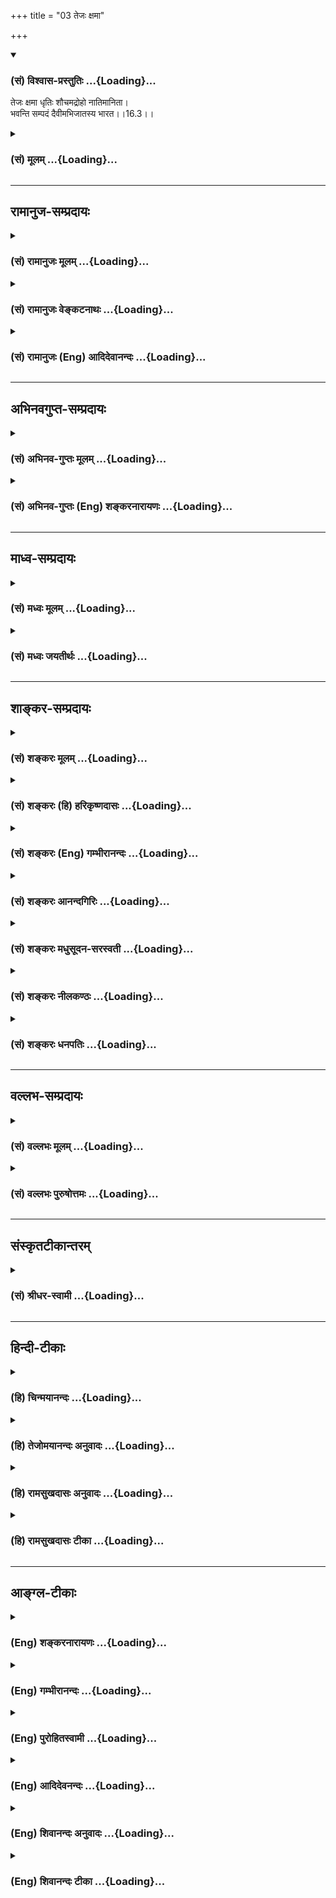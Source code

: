 +++
title = "03 तेजः क्षमा"

+++
<div class="js_include" newlevelforh1="3" title="(सं) विश्वास-प्रस्तुतिः" unfilled url="/purANam_vaiShNavam/mahAbhAratam/06-bhIShma-parva/03-bhagavad-gItA-parva/saMskRtam/vishvAsa-prastutiH/16_daivAsura-sampad-vib/03_tejaH_xamA.md">
<details open><summary><h3>(सं) विश्वास-प्रस्तुतिः ...{Loading}...</h3></summary>

तेजः क्षमा धृतिः शौचमद्रोहो नातिमानिता।  
भवन्ति सम्पदं दैवीमभिजातस्य भारत।।16.3।।
</details>
</div>
<div class="js_include collapsed" newlevelforh1="3" title="(सं) मूलम्" unfilled url="/purANam_vaiShNavam/mahAbhAratam/06-bhIShma-parva/03-bhagavad-gItA-parva/saMskRtam/mUlam/16_daivAsura-sampad-vib/03_tejaH_xamA.md">
<details><summary><h3>(सं) मूलम् ...{Loading}...</h3></summary>

तेजः क्षमा धृतिः शौचमद्रोहो नातिमानिता।  
भवन्ति सम्पदं दैवीमभिजातस्य भारत।।16.3।।
</details>
</div>


_________________
## रामानुज-सम्प्रदायः
<div class="js_include collapsed" newlevelforh1="3" title="(सं) रामानुजः मूलम्" unfilled url="/purANam_vaiShNavam/mahAbhAratam/06-bhIShma-parva/03-bhagavad-gItA-parva/saMskRtam/rAmAnujaH/mUlam/16_daivAsura-sampad-vib/03_tejaH_xamA.md">
<details><summary><h3>(सं) रामानुजः मूलम् ...{Loading}...</h3></summary>

।।16.3।।**तेजः** दुर्जनैः अनभिभवनीयत्वम्।  
  
**क्षमा** परनिमित्तपीडानुभवे अपि परेषुं तं प्रति चित्तविकाररहितता।  
  
**धृतिः** महत्याम् अपि आपदि कृत्यकर्तव्यतावधारणम्।  
  
**शौचं** बाह्यान्तःकरणानां कृत्ययोग्यता शास्त्रीया।  
  
**अद्रोहः** परेषु अनुपरोधः परेषु स्वच्छन्दवृत्तिनिरोधरहितत्वम्
इत्यर्थः।  
  
**नातिमानिता** अस्थाने गर्वः अतिमानित्वम्; तद्रहितता।  
  
एते गुणा **दैवीं संपदम् अभिजातस्य भवन्ति।** देवसम्बन्धिनी संपत् दैवी
देवा भगवदाज्ञानुवृत्तिशीलाः; तेषां संपत्। सा च भगवदाज्ञानुवृत्तिः एव;
ताम अभिजातस्य ताम् अभिमुखीकृतस्य जातस्य तां निर्वर्तयितुं जातस्य भवन्ति
इत्यर्थः।

</details>
</div>
<div class="js_include collapsed" newlevelforh1="3" title="(सं) रामानुजः वेङ्कटनाथः" unfilled url="/purANam_vaiShNavam/mahAbhAratam/06-bhIShma-parva/03-bhagavad-gItA-parva/saMskRtam/rAmAnujaH/venkaTanAthaH/16_daivAsura-sampad-vib/03_tejaH_xamA.md">
<details><summary><h3>(सं) रामानुजः वेङ्कटनाथः ...{Loading}...</h3></summary>

  
  
।।16.3।। भूतेतरविषयस्तेजश्शब्दः पराभिभवनसामर्थ्ये अन्यानपेक्षतायां वा
प्रयुज्यते अतोऽत्राभिभावकत्वाविनाभूतमनभिभवनीयत्वं विवक्षितम् तच्च
दुर्जनावकाशप्रदायिकार्पण्याभावद्वारेत्यभिप्रायेणाह -- दुर्जनैरिति।
अक्रोधात् क्षमाया विशेषं दर्शयति -- परनिमित्तपीडानुभवेऽपीति। निरपराधेषु
निर्विकारता ह्यौदासीन्यमात्रम्। न तु क्षमा पठ्यते च निरपराधेष्वपि क्रोधः
-- ब्राह्मणा गणिका वैद्याः सारमेयाश्च कुक्कुटाः। दृष्टमात्रेण कुप्यन्ति
न जाने तत्र कारणम् इतीत्यभिप्रायः। परेषु तं प्रतीति -- परेषां पीडानुभवं
प्रतीत्यर्थः। भयचापलनिवृत्तेः पृथगुक्तत्वादुपस्थितायामपि महत्यामापदि
शास्त्रीयानुष्ठानसङ्कल्पस्य अप्रच्युतावलम्बनमिह सात्त्विकी
धृतिरित्यभिप्रायेणाह -- महत्यामिति। महत्यापदि सम्प्राप्ते() स्मर्तव्यो
भगवान् हरिः \[म.भा.2।68।42\] इति सुकरमुख्यकर्तव्यापरित्यागादितरदपि
कर्तव्यं कृतमेव हि स्यादिति भावः। वक्ष्यति च सात्त्विकीं धृतिंधृत्या यया
धारयते मनःप्राणेन्द्रियक्रियाः। योगेनाव्यभिचारिण्या धृतिः सा पार्थ
सात्त्विकी \[18।33\] इति। योगेनाव्यभिचारिण्या
मोक्षसाधनभूतभगवदुपासनाख्यप्रयोजनेन प्रयोजनान्तरनिरपेक्षयेत्यर्थः।
शरीरवाङ्मनांसि ह्यशुचिपुरुषस्पर्शाशुचिद्रव्योपयोगादिभिरुपहतसत्त्वानि
तेषुतेषु कर्मस्वयोग्यानि शास्त्रैः शिष्यन्ते। तदभावोऽत्र
शौचमित्याहबाह्येति। प्रत्यक्षसिद्धकरणपाटवादिरूपकृत्ययोग्यताव्यवच्छेदायाह
-- शास्त्रीयेति। अहिंसाया उक्तत्वादद्रोहस्य ततो विशेषप्रदर्शनायाह --
परेष्वनुपरोध इति। प्रबलेन हि दुर्बलाः स्ववशे
स्थापिताः,स्वाच्छन्द्यान्निवार्यन्ते; सोऽयमुपरोधः तदकरणमत्रानुपरोध
इत्याह -- स्वच्छन्देति। स्वस्य तु योगोपकारी स्वच्छन्दवृत्तिनिरोधस्तप एव।
अतःपरेष्विति विशेषितम्। मानो गर्व इति पर्यायस्तु सामान्यत इह
निषेद्धुमिष्टः तथापि वंशवीर्यश्रुताद्यनुगुणं मात्रया भवन्नसौ सह्येतापि
अन्यथा भवन्नसुराणां धर्मतया वक्ष्यमाणोऽत्र न प्रसङ्गमर्हतीत्यभिप्रायेण
सोपसर्गमाननिषेध इत्याह -- अस्थाने गर्व इति।  
  
दैवीं सम्पदम् इत्युक्ते देवानां विभूतिः प्रतीयेत सा चात्र नान्वेति
अतोऽभिप्रेतमवतारयितुं व्युत्पत्तिं तावदाह -- देवसम्बन्धिनीति। सत्त्वं
देवगुणं विद्यादितरावासुरौ गुणौ इति विभागात्;सत्त्वात्सञ्जायते ज्ञानम्
\[14।17\] इति सत्त्वस्यानुष्ठानपर्यन्तज्ञानहेतुत्वाच्च
सत्त्वोत्तरत्वादेव भगवदाज्ञां नातिवर्तन्ते तदादावेवाह --
भगवदाज्ञानुवृत्तिशीला इति। सैव च तेषां सम्पदभिमता। अविवेकिनां
भोग्यतत्साधनसमृद्धिवत्तेषां भगवदाज्ञानुवृत्तेः
प्रीतिविषयत्वात्परमपुरुषार्थहेतुत्वाच्चेत्याह -- सा चेति। उक्तं
चमहात्मानस्तु मां पार्थ दैवीं प्रकृतिमाश्रिताः। भजन्त्यनन्यमनसो ज्ञात्वा
भूतादिमव्ययम् \[9।13\] इति। अन्यत्र चविष्णुभक्तिपरो देवः
\[वि.ध.109।74अ.पु.373।12\] इति। जातस्येत्यकर्मकस्य जायतेः
पतत्यादिष्विवोपसर्गवशाद्द्वितीयान्वयमाह -- तामभिमुखीकृत्येति। अभिरभागे
\[अष्टा.1।4।91\] इति कर्मप्रवचनीययोगाद्वा द्वितीया। अभिमुखीकृत्य
अभिलक्ष्य यथा दैवी सम्पद्भवति; तथा कृत्वा जातस्येति यावत्।
ईदृशगुणयुक्तानामेवंविधायाः सम्पदोऽवश्यम्भावित्वमत्र अभिमुखीकरणं
विवक्षितम्। तथा च स्मर्यते -- जायमानं हि पुरुषं यं पश्येन्मधुसूदनः।
सात्त्विकः स तु विज्ञेयः स वै मोक्षार्थचिन्तकः इति। तदिदमाह -- तां
निर्वर्तयितुं जातस्येति। ,

</details>
</div>
<div class="js_include collapsed" newlevelforh1="3" title="(सं) रामानुजः (Eng) आदिदेवानन्दः" unfilled url="/purANam_vaiShNavam/mahAbhAratam/06-bhIShma-parva/03-bhagavad-gItA-parva/saMskRtam/rAmAnujaH/english/AdidevAnandaH/16_daivAsura-sampad-vib/03_tejaH_xamA.md">
<details><summary><h3>(सं) रामानुजः (Eng) आदिदेवानन्दः ...{Loading}...</h3></summary>

16.3 'Grandeur' is the ality by virtue of which one cannot be
overpowered by the wicked. 'Forgiveness' is freedom from the feelings of
antagonism towards others even when they cause injury to oneself.
'Fortitude' is the sense of determination to do one's own duty even
under conditions of great danger. 'Purity' is fitness of the body and
the mind as prescribd in the scriptures for the performance of sacred
deeds. 'Freedom from hatred' is non-interference with others, viz.,
absence of interference in the actions of others according to their
wish. 'Over-pride' (Atimanita) is having unbridled self-esteem; freedom
from misplaced pride is meant here. These are the virtues that are found
in one who is born for the 'divine destiny.' The destiny associated with
the divinities is divine. The divinities are those who are devoted to
carry out the ;ndments of the Lord. It is their destiny. It is obedience
to the ;ndments of the Lord. The meaning is that these are endowments in
those who are born with a tendency or disposition towards them and seek
to attain their fulfilment.

</details>
</div>


_________________
## अभिनवगुप्त-सम्प्रदायः
<div class="js_include collapsed" newlevelforh1="3" title="(सं) अभिनव-गुप्तः मूलम्" unfilled url="/purANam_vaiShNavam/mahAbhAratam/06-bhIShma-parva/03-bhagavad-gItA-parva/saMskRtam/abhinava-guptaH/mUlam/16_daivAsura-sampad-vib/03_tejaH_xamA.md">
<details><summary><h3>(सं) अभिनव-गुप्तः मूलम् ...{Loading}...</h3></summary>

।।16.1 -- 16.5।। एतद्बुद्ध्वा इत्युक्तम्। बोधश्च नाम श्रुतिमयज्ञानान्तरम्
+++(S श्रुत -- )+++ इदमित्थम् इत्येवंभूतयुक्तिचिन्ताभावनामयज्ञानोदेयेन +++(S;;N
चिन्तामयज्ञानोदयेन)+++ विचारविमर्शपरमर्शादिरूपेण
विजातीयन्यक्कारविरहिततद्भावनामयस्वभ्यस्ताकारविज्ञानलाभे सति भवति।
यद्वक्ष्यते +++(S तद्वक्ष्यते N तद्वक्ष्यति)+++ -- विमृश्यैतदशेषेण यथेच्छसी
तथा कुरु +++(XVIII; 63)+++ इति। तत्र श्रुतिमये ज्ञाने गुरुशास्त्रे एव
प्राधान्येन प्रभवतः युक्तिचिन्ताभावनामये तु विमर्शक्षमता असाधारणा
शिष्यगुणसंपत् ( -- रणशिष्य -- ) प्रधानभूता। अतः अर्जुनस्यास्त्येवासौ
इत्यभिप्रायेण वक्ष्यमाणं विमृश्यैतत् इति वाक्यं सविषयं कर्तुं
परिकरबन्धयोजनाभिप्रायेण आह भगवान् गुरुः अभयम् इत्यादि। आसुरभागसन्नविष्टा
तामसी किल अविद्या। सा प्रवृद्धया दिव्यांशग्राहित्या विद्यया बाध्यते (
प्रवृद्धाया -- विद्याया बध्यते) इति वस्तुस्वभाव एषः। त्वं च विद्यात्मानं
दिव्यमंशं सात्त्विकमभिप्रपन्नः तस्मादान्तरीं मोहलक्षणामविद्यां विहाय
बाह्याविद्यात्मशत्रुहननलक्षणं +++(S बाह्यविद्या)+++ शास्त्रीयव्यापारम्
अनुतिष्ठ इत्यध्यायारम्भः। तथाहि -- अभयमित्यादि पाण्डवेत्यन्तम्।
दिव्यांशस्य इमानि चिह्नानि तानि स्फुटमेवाभिलक्ष्यन्ते +++(S;
स्फुटमेवोपलक्ष्यन्ते)+++। दमः +++(S omits दमः)+++ इन्द्रियजयः। चापलं
पूर्वापरमविमृश्य यत् करणम्; तदभावः अचापलम्। तेजः आत्मनि उत्साहग्रहणेन
मितत्वापाकरणम्। दैवी संपदेषा। सा च तव विमोक्षाय; कामनापरिहारात्।
अतस्त्वं शोकं मा प्रापः -- यथा भ्रात्रादीन् हत्वा सुखं कथमश्नुवीय इति।
शिष्टं स्पष्टम्।

</details>
</div>
<div class="js_include collapsed" newlevelforh1="3" title="(सं) अभिनव-गुप्तः (Eng) शङ्करनारायणः" unfilled url="/purANam_vaiShNavam/mahAbhAratam/06-bhIShma-parva/03-bhagavad-gItA-parva/saMskRtam/abhinava-guptaH/english/shankaranArAyaNaH/16_daivAsura-sampad-vib/03_tejaH_xamA.md">
<details><summary><h3>(सं) अभिनव-गुप्तः (Eng) शङ्करनारायणः ...{Loading}...</h3></summary>

6.3 See Coment under 16.5

</details>
</div>


_________________
## माध्व-सम्प्रदायः
<div class="js_include collapsed" newlevelforh1="3" title="(सं) मध्वः मूलम्" unfilled url="/purANam_vaiShNavam/mahAbhAratam/06-bhIShma-parva/03-bhagavad-gItA-parva/saMskRtam/madhvaH/mUlam/16_daivAsura-sampad-vib/03_tejaH_xamA.md">
<details><summary><h3>(सं) मध्वः मूलम् ...{Loading}...</h3></summary>

।।16.3।। क्षमा तु क्रोधाभावेन सहापकर्तुरनपकारः। अक्रोधदोषकृच्छत्रोः
क्षमावान्स निगद्यते इत्यभिधानात्।

</details>
</div>
<div class="js_include collapsed" newlevelforh1="3" title="(सं) मध्वः जयतीर्थः" unfilled url="/purANam_vaiShNavam/mahAbhAratam/06-bhIShma-parva/03-bhagavad-gItA-parva/saMskRtam/madhvaH/jayatIrthaH/16_daivAsura-sampad-vib/03_tejaH_xamA.md">
<details><summary><h3>(सं) मध्वः जयतीर्थः ...{Loading}...</h3></summary>

।।16.3।। अक्रोधः \[16।2\] इत्युक्तत्वात् क्षमेति पुनरुक्तिरित्यत आह --
**क्षमा त्वि**ति। क्रोधं दोषं अपकारं च न करोतीत्यक्रोधदोषकृत्।
शत्रोरपकर्तुः।

</details>
</div>


_________________
## शाङ्कर-सम्प्रदायः
<div class="js_include collapsed" newlevelforh1="3" title="(सं) शङ्करः मूलम्" unfilled url="/purANam_vaiShNavam/mahAbhAratam/06-bhIShma-parva/03-bhagavad-gItA-parva/saMskRtam/shankaraH/mUlam/16_daivAsura-sampad-vib/03_tejaH_xamA.md">
<details><summary><h3>(सं) शङ्करः मूलम् ...{Loading}...</h3></summary>

।।16.3।। --,**तेजः** प्रागल्भ्यं न त्वग्गता दीप्तिः। **क्षमा**
आक्रुष्टस्य ताडितस्य वा अन्तर्विक्रियानुत्पत्तिः; उत्पन्नायां
विक्रियायाम् उपशमन् अक्रोधः इति अवोचाम। इत्थं क्षमायाः अक्रोधस्य च
विशेषः। **धृतिः** देहेन्द्रियेषु अवसादं प्राप्तेषु तस्य प्रतिषेधकः
अन्तःकरणवृत्तिविशेषः; येन उत्तम्भितानि करणानि देहश्च न अवसीदन्ति।
**शौचं** द्विविधं मृज्जलकृतं बाह्यम् आभ्यन्तरं च मनोबुद्ध्योः नैर्मल्यं
मायारागादिकालुष्याभावः एवं द्विविधं शौचम्। **अद्रोहः** परजिघांसाभावः
अहिंसनम्। **नातिमानिता** अत्यर्थं मानः अतिमानः; सः यस्य विद्यते सः
अतिमानी; तद्भावः अतिमानिता; तदभावः नातिमानिता आत्मनः पूज्यतातिशयभावनाभाव
इत्यर्थः। **भवन्ति** अभयादीनि एतदन्तानि **संपदं अभिजातस्य।** किं
विशिष्टां संपदम् **दैवीं** देवानां या संपत् ताम् अभिलक्ष्य जातस्य
देवविभूत्यर्हस्य भाविकल्याणस्य इत्यर्थः; हे **भारत**।। अथ इदानीं आसुरी
संपत् उच्यते --,

</details>
</div>
<div class="js_include collapsed" newlevelforh1="3" title="(सं) शङ्करः (हि) हरिकृष्णदासः" unfilled url="/purANam_vaiShNavam/mahAbhAratam/06-bhIShma-parva/03-bhagavad-gItA-parva/saMskRtam/shankaraH/hindI/harikRShNadAsaH/16_daivAsura-sampad-vib/03_tejaH_xamA.md">
<details><summary><h3>(सं) शङ्करः (हि) हरिकृष्णदासः ...{Loading}...</h3></summary>

।।16.3।। तथा --, तेज प्रागल्भ्य ( तेजस्विता ); चमड़ीकी चमक नहीं। क्षमा --
गाली दी जाने या ताड़ना दी जानेपर भी अन्तःकरणमें विकार उत्पन्न न होना।
उत्पन्न हुए विकारको शान्ति कर देना तो पहले अक्रोधके नामसे कह चुके हैं।
क्षमा और अक्रोधका इतना ही भेद है। धृति शरीर और इन्द्रियादिमें थकावट
उत्पन्न होनेपर; उस थकावटको हटानेवाली जो अन्तःकरणकी वृत्ति है; उसका नाम
धृति है; जिसके द्वारा उत्साहित की हुई इन्द्रियाँ और शरीर कार्यमें नहीं
थकते। शौच दो प्रकारकी शुद्धि; अर्थात् मिट्टी और जल आदिसे बाहरकी शुद्धि;
एवं कपट और रागादिकी कालिमाका अभाव होकर मनबुद्धिकी निर्मलतारूप भीतरकी
शुद्धि; इस प्रकार दो तरह की शुद्धि। अद्रोह -- दूसरेका घात करनेकी इच्छाका
अभाव; यानी हिंसा न करना। अतिमानिताका अभाव अत्यन्त मानका नाम अतिमान है;
वह जिसमें हो वह अतिमानी है; उसका भाव अतिमानिता है; उसका जो अभाव है वह
नातिमानिता है; अर्थात् अपनेमें अतिशय पूज्य भावनाका न होना। हे भारत अभय
से लेकर यहाँतकके ये सब लक्षण; सम्पत्तियुक्त उत्पन्न हुए पुरुषमें होते
हैं। कैसी सम्पत्तिसे युक्त पुरुषमें होते हैं जो दैवी सम्पत्तिको साथ लेकर
उत्पन्न हुआ है; अर्थात् जो देवताओंकी विभूतिका योग्य पात्र है और
भविष्यमें जिसका कल्याण होना निश्चित है; उस पुरुषके ये लक्षण होते हैं।

</details>
</div>
<div class="js_include collapsed" newlevelforh1="3" title="(सं) शङ्करः (Eng) गम्भीरानन्दः" unfilled url="/purANam_vaiShNavam/mahAbhAratam/06-bhIShma-parva/03-bhagavad-gItA-parva/saMskRtam/shankaraH/english/gambhIrAnandaH/16_daivAsura-sampad-vib/03_tejaH_xamA.md">
<details><summary><h3>(सं) शङ्करः (Eng) गम्भीरानन्दः ...{Loading}...</h3></summary>

16.3 Tajah, vigour, not the brightness of the skin; ksama, forgiveness,
absence of internal perturbation when offened or assulated-absence of
anger has been explained by us as the calming down of a perturbed mind;
thus, forgiveness and absence of anger are distinguished; dhrtih,
fortitude, a particular function of the mind which removes the tedium of
the body and organs when they become exhausted, and being rejuvenated by
which the body and organs do not feel any fatigue; saucam, purity-is of
two kinds: external, with the help of earth and water; and internal, the
cleanliness of mind and intellect, the absence of such impurities as
trickery, attachment, etc.; purity of these two kinds; adrohah, freedom
from malice, absence of the desire to injure others, absence of hatred;
na-atimanita, absence of haughtiness-too much self-esteem (mana) is
atimanah; one having that is atimani; its abstract form is atimanita;
absence of that, na-atimanita, i.e., absence of the feeling of one's
being too honourable. These (alities) beginning with fearlessness and
ending with this, O scion of the Bharata dynasty, bhavanti, are; (the
alities) abhijatasya, of one destined to have;-what kind of nature;-the
daivim, divine; sampadam, nature-of one destined to have divine
attributes, of one who is worthy of the excellence of the gods, i.e., of
one who would be illustrations in future. Thereafter, the demoniacal
nature is now being stated:

</details>
</div>
<div class="js_include collapsed" newlevelforh1="3" title="(सं) शङ्करः आनन्दगिरिः" unfilled url="/purANam_vaiShNavam/mahAbhAratam/06-bhIShma-parva/03-bhagavad-gItA-parva/saMskRtam/shankaraH/AnandagiriH/16_daivAsura-sampad-vib/03_tejaH_xamA.md">
<details><summary><h3>(सं) शङ्करः आनन्दगिरिः ...{Loading}...</h3></summary>

।।16.3।। दैवीं संपदं प्राप्तस्य विशेषणान्तराण्यपि सन्तीत्याह --
**किञ्चेति।** व्यावर्त्यं कीर्तयति -- **नेति।** अध्यात्माधिकारादिति
शेषः। क्षमाक्रोधयोरेकार्थत्वेन पौनरुक्त्यमाशङ्क्य परिहरति --
**उत्पन्नायामिति।** तयोरेवं विशेषादपौनरुक्त्यं फलतीत्याह --
**इत्थमिति।** वृत्तिविशेषमेव विशदयति -- **येनेति।** शौचस्य द्वैविध्यमेव
प्रकटयति -- **मृज्जलेत्यादिना।** नैर्मल्यमेव स्फोरयति -- **मायेति।**
उक्तमुपसंहरति -- **एवमिति।** अतिमानित्वाभावमेव व्यनक्ति -- **आत्मन
इति।** कस्यैतानि विशेषणानीत्यपेक्षायामाह -- **भवन्तीति।** साधकस्य
मनुष्यदेहस्थस्यैव कथं दैवीं संपदमभिलक्ष्य जातत्वमित्याशङ्क्याह --
**दैवीति।**

</details>
</div>
<div class="js_include collapsed" newlevelforh1="3" title="(सं) शङ्करः मधुसूदन-सरस्वती" unfilled url="/purANam_vaiShNavam/mahAbhAratam/06-bhIShma-parva/03-bhagavad-gItA-parva/saMskRtam/shankaraH/madhusUdana-sarasvatI/16_daivAsura-sampad-vib/03_tejaH_xamA.md">
<details><summary><h3>(सं) शङ्करः मधुसूदन-सरस्वती ...{Loading}...</h3></summary>

।।16.3।। तेज इति। तेजः प्रागल्भ्यं स्त्रीबालकादिभिर्मूढैरनभिभाव्यत्वम्।
क्षमा सत्यपि सामर्थ्ये परिभवहेतुंप्रति क्रोधस्यानुत्पत्तिः।
धृतिर्देहेन्द्रियेष्ववसादं प्राप्तेष्वपि तदुत्तम्भकः प्रयत्नविशेषः।
येनोत्तम्भितानि करणानि शरीरं च नावसीदन्ति। एतत्त्रयं
क्षत्रियस्यासाधारणम्। शौचमाभ्यन्तरं अर्थप्रयोगादौ मायानृतादिराहित्यं नतु
मृज्जलादिजनितं बाह्यमत्र ग्राह्यम्। तस्य शरीरशुद्धिरूपतया
बाह्यत्वेनान्तःकरणवासनाशोधकत्वाभावात् तद्वासनानामेव
सात्त्विकादिभेदभिन्नानां दैव्यासुर्यादिसंपद्रूपत्वेनात्र
प्रतिपिपादयिषितत्वात्। स्वाध्यायादिवत्केनचिद्रूपेण वासनारूपत्वे
तदप्यादेयमेव। द्रोहः परजिघांसया शस्त्रग्रहणादि तदभावोऽद्रोहः। एतद्वयं
वैश्यस्यासाधारणम्। अत्यर्थं मानितात्मनि
पूज्यत्वातिशयभावनातिमानिता,तदभावो नातिमानिता पूज्येषु नम्रता। अयं
शूद्रस्यासाधारणो धर्मः। तमेतं वेदानुवचनेन ब्राह्मणा विविदिषन्ति यज्ञेन
दानेन तपसाऽनाशकेन इत्यादिश्रुत्या विविदिषौपयिकतया विनियुक्ता असाधारणाः
साधारणाश्च वर्णाश्रमधर्मा इहोपलक्ष्यन्ते। एते धर्मा भवन्ति निष्पद्यन्ते
दैवीं शुद्धसत्वमयीं संपदं वासनासन्ततिं शरीरारम्भकाले
पुण्यकर्मभिरभिव्यक्तामभिलक्ष्य जातस्य पुरुषस्यतं विद्याकर्मणी
समन्वारभेते पूर्वप्रज्ञा च पुण्यः पुण्येन कर्मणा भवति पापः पापेन
इत्यादिश्रुतिभ्यः। हे भारतेति संबोधयन् शुद्धवंशोद्भवत्वेन
पूतत्वात्त्वमेतादृशधर्मयोग्योऽसीति सूचयति।

</details>
</div>
<div class="js_include collapsed" newlevelforh1="3" title="(सं) शङ्करः नीलकण्ठः" unfilled url="/purANam_vaiShNavam/mahAbhAratam/06-bhIShma-parva/03-bhagavad-gItA-parva/saMskRtam/shankaraH/nIlakaNThaH/16_daivAsura-sampad-vib/03_tejaH_xamA.md">
<details><summary><h3>(सं) शङ्करः नीलकण्ठः ...{Loading}...</h3></summary>

।।16.3।। किञ्च तेजः प्रागल्भ्यं न तूग्रता। क्षमा आक्रुष्टस्य ताडितस्य
वान्तर्विक्रियानुत्पत्तिः। उत्पन्नाया विक्रियायाः प्रशमनमक्रोध
इत्युक्तम्। धृतिर्देहेन्द्रियेष्ववसादं प्राप्तेषु तस्य
प्रतिषेधकोऽन्तःकरणवृत्तिविशेषो येनोत्तम्भितानि देहादीनि नावसीदन्ति। शौचं
द्विविधं मृज्जलाभ्यां बाह्यम्; आन्तरं मनोबुद्ध्योर्नैर्मल्यं
मायारागादिकालुष्याभावः। अद्रोहः परजिघांसाया अभावः। नातिमानिता अत्यन्तं
मानराहित्यम्। एतानि अभयादीनि दैवीं सत्त्वप्रधानां संपदं अभिलक्ष्य जातस्य
स्वभावतो भवन्ति हे भारत।

</details>
</div>
<div class="js_include collapsed" newlevelforh1="3" title="(सं) शङ्करः धनपतिः" unfilled url="/purANam_vaiShNavam/mahAbhAratam/06-bhIShma-parva/03-bhagavad-gItA-parva/saMskRtam/shankaraH/dhanapatiH/16_daivAsura-sampad-vib/03_tejaH_xamA.md">
<details><summary><h3>(सं) शङ्करः धनपतिः ...{Loading}...</h3></summary>

।।16.3।। किंच तेजः प्रागल्भ्यं मूढैरभिभवितुमशक्यत्वम्। सत्यपि
विक्रियाकारणाक्रोशादौ विक्रियानुत्पत्तिः क्षमा। उत्पन्नाया विक्रियाया
उपशमनक्रोध मूढैरभिभवितुमशक्यत्वम्। सत्यपि विक्रियाकारणाक्रोशादौ
विक्रियानुत्पत्तिः क्षमा। उत्पन्नाया विक्रियाया उपशमनक्रोध
इत्यक्रोधेनापौनरुक्त्यम्। धृतिर्धैर्यमन्तःकरणस्य वृत्तिविशेषो
येनोत्तम्भितानि करणानि देहश्चावसादकारणे सत्यपि नावसीदति। शौचं द्विविधं
बाह्यमाभ्यन्तरं च मृज्जलाभ्यां कृतं बाह्यं मायारागादिकालुष्याभावेन
मनोबुद्य्धोर्नैर्मल्यमाभ्यन्तरम्। स्वाध्यायादिवद्वाह्यशोचस्यापि
सात्त्विकवासनाधीनत्वेन बाह्यं शौचमत्र न ग्राह्यं तस्य शरीरशुद्धिरुपतया
बाह्यत्वेनान्तःकरणवासनाशोधकत्वाभावादिति प्रत्युक्तम्।
परिजिघांसाभावोऽद्रोहः। आत्मनः पूज्यतातिशयभावनाऽतिमानिता तदभावो
नातिमानिता। एतान्यभयादीनि एतदन्तानि सात्त्विकीं सत्त्वप्रधानां दैवीं
देवानां संपदमभिलक्ष्य जातस्य दैवीविभूत्यर्हस्य भाविकल्याणस्य भवन्ति।
त्वमपि उत्तमवंशोद्भवत्वाद्दैवीं संपदमभिलक्ष्य जातोऽसीति सूचयन्नाह
भारतेति।

</details>
</div>


_________________
## वल्लभ-सम्प्रदायः
<div class="js_include collapsed" newlevelforh1="3" title="(सं) वल्लभः मूलम्" unfilled url="/purANam_vaiShNavam/mahAbhAratam/06-bhIShma-parva/03-bhagavad-gItA-parva/saMskRtam/vallabhaH/mUlam/16_daivAsura-sampad-vib/03_tejaH_xamA.md">
<details><summary><h3>(सं) वल्लभः मूलम् ...{Loading}...</h3></summary>

।।16.1 -- 16.3।। पूर्वाध्यायेयो मामेवमसम्मूढो जानाति पुरुषोत्तमम्
\[15।19\] इत्युक्तं; तत्रबुद्धिर्ज्ञानमसम्मोहः इत्युक्तत्वादसम्मूढस्य
दैवत्वं; तदितरस्य चासुरत्वमिति विभजन् पूर्वं दैवीं सम्पदमाह त्रिभिः
श्रीभगवान् -- अभयमिति। एते षड्विंशतिगुणाः दैवीं सम्पदमभिजातस्य भवन्ति;
देवसम्बन्धिनी दैवी। देवा भगवद्वचनानुवर्त्तिर्धमशीलास्तेषां
सम्पत्साधनरूपा सामग्री सृष्टिर्वा; सा च भगवन्निगमधर्मानुवर्त्तिकैव;
तामभिजातस्य दैवजीवस्य भवन्तीत्यर्थः।

</details>
</div>
<div class="js_include collapsed" newlevelforh1="3" title="(सं) वल्लभः पुरुषोत्तमः" unfilled url="/purANam_vaiShNavam/mahAbhAratam/06-bhIShma-parva/03-bhagavad-gItA-parva/saMskRtam/vallabhaH/puruShottamaH/16_daivAsura-sampad-vib/03_tejaH_xamA.md">
<details><summary><h3>(सं) वल्लभः पुरुषोत्तमः ...{Loading}...</h3></summary>

  
  
।।16.3।। तेजो भगवत्कृपाप्रागल्भ्येनाधृष्यत्वम्; क्षमा विद्यमाने सामर्थ्ये
परिभवादिषु क्रोधानुत्पत्तिः; धृतिः लौकिकालौकिकदुःखादिषु चित्तस्थैर्यम्;
शौचं स्नानादिभगवत्स्मरणादिना च बाह्याभ्यन्तरशुद्धिः; अद्रोहः
परानिष्टचिन्तनाभावः; अतिमानिता आत्मनि सर्वाधिक्यज्ञानं तदभावो
नातिमानिता। एतानि सर्वाणि दैवीं भगवत्क्रीडौपयिकीं सात्त्विकीं
सम्पदमभिजातस्य भगवदाभिमुख्येन भगवत्कृपया तस्य भवन्ति। एतद्धर्मवत्त्वे
भगवदाभिमुख्यं ज्ञेयमिति भावः। भारतेति विश्वासार्थं सम्बोधनम्।  
  

</details>
</div>


_________________
## संस्कृतटीकान्तरम्
<div class="js_include collapsed" newlevelforh1="3" title="(सं) श्रीधर-स्वामी" unfilled url="/purANam_vaiShNavam/mahAbhAratam/06-bhIShma-parva/03-bhagavad-gItA-parva/saMskRtam/shrIdhara-svAmI/16_daivAsura-sampad-vib/03_tejaH_xamA.md">
<details><summary><h3>(सं) श्रीधर-स्वामी ...{Loading}...</h3></summary>

।।16.3।। किंच **-- तेज इति।** तेजः प्रागल्भ्यं; क्षमा
परिभवादिषूत्पद्यमानेषु क्रोधप्रतिबन्धः; धृतिर्दुःखादिभिरवसीदतश्चित्तस्य
स्थिरीकरणम्; शौचं बाह्याभ्यन्तरशुद्धिः; अद्रोहो जिघांसाराहित्यं;
अतिमानिता आत्मन्यतिपूज्यत्वाभिमानस्तदभावो नातिमानिता; एतान्यभयादीनि
षड्विंशतिप्रकाराणि दैवीं संपदमभिजातस्य भवन्ति। देवयोग्यां सात्त्विकीं
संपदमभिलक्ष्य तदाभिमुख्येन जातस्य भाविकल्याणस्य पुंसो भवन्तीत्यर्थः।

</details>
</div>


_________________
## हिन्दी-टीकाः
<div class="js_include collapsed" newlevelforh1="3" title="(हि) चिन्मयानन्दः" unfilled url="/purANam_vaiShNavam/mahAbhAratam/06-bhIShma-parva/03-bhagavad-gItA-parva/hindI/chinmayAnandaH/16_daivAsura-sampad-vib/03_tejaH_xamA.md">
<details><summary><h3>(हि) चिन्मयानन्दः ...{Loading}...</h3></summary>

।।16.3।। तेज यह केवल मुखमण्डल की ही आभा नहीं है; जो पौष्टिक आहार और
पर्याप्त विश्राम से प्राप्त होती है। तेज शब्द से ज्ञानी पुरुष के मात्र
शारीरिक सौन्दर्य या तेज से ही अभिप्राय नहीं है। अध्यात्म की आभा कोई ऐसा
प्रभामण्डल नहीं है; जो ज्ञानी के मुख के चारों ओर अग्निवृत के समान
जगमगाता हो। तत्त्वदर्शी ऋषि का तेज है; उसकी बुद्धि की प्रतिभा; नेत्रों
में जगमगाता आनन्द; सन्तप्त हृदयों को शीतलता प्रदान करने वाली शान्ति की
सुरभि; कर्मों में उसका अविचलित सन्तुलन; प्राणिमात्र के प्रति उसके हृदय
में स्थित प्रेम का आनन्द और उसके अन्तरतम से प्रकाशित आनन्द का प्रकाश। यह
तेज ही उस ऋषि के व्यक्तित्व का प्रबल आकर्षण होता है; जो प्रचुर शक्ति और
उत्साह के साथ सब की सेवा करता है और उसी में स्वयं को धन्य समझता है। क्षमा
जिस सन्दर्भ में इस गुण का उल्लेख किया गया है; उससे इसका अर्थ गाम्भीर्य
बढ़ जाता है। सामान्य दुख और कष्ट; अपमान और पीड़ा को धैर्यपूर्वक सहन करनै
की क्षमता ही क्षमा का सम्पूर्ण अर्थ नहीं है। बाह्य जगत् के अत्यधिक
शक्तिशाली विरोध तथा उत्तेजित करने वाली परिस्थितयों के होने पर भी उनका
सामना करने का सूक्ष्म कोटि का साहस और अविचलित शान्ति का नाम क्षमा
है। धृति जब कोई व्यक्ति साहसपूर्वक जीना चाहता है; तब वह अपने जीवन में
सदैव सुखद वातावरण; अनुकूल परिस्थितयाँ और अपने कार्य में सफलता के सहायक
सुअवसरों को प्राप्त करने की अपेक्षा नहीं कर सकता है। सामान्यत; एक दुर्बल
व्यक्तित्व के पुरुष को अचानक निराशा आकर घेर लेती है और वह कार्य को
अपूर्ण ही छोड़कर अपने कार्य क्षेत्र से निवृत्त हो जाता है। अनेक लोग तो
ऐसे समय हतोत्साह होकर कार्य को त्याग देते हैं; जब विजयश्री उन्हें वरमाला
पहनाने को तत्पर हो रही होती है निश्चल भाव से कार्यरत रहने के लिए मनुष्य
को एक अतिरिक्त शक्ति की आवश्यकता होती है; जिसके द्वारा वह अपनी क्लान्त
और श्रान्त आस्था काे पोषित कर दृढ़ बना सकता है। पुन एक युक्त पुरुष में
निहित वह गुप्त शक्ति है धृति अर्थात् धैर्य। श्रद्धा की शक्ति; लक्ष्य में
आस्था; उद्देश्य की एकरूपता; आदर्श का स्पष्ट दर्शन और त्याग की साहसिक
भावना ये सब वे शक्ति श्रोत हैं; जहाँ से धृति की बूंदें रिसती हुई
प्रवाहित होकर श्रम; अवसाद एवं निराशा आदि का परिहार करती हैं। शौचम्
(शुद्धि) यह शब्द न केवल अन्तकरण के विचारों एवं उद्देश्यों की शुद्धि को
इंगित करता है; वरन् इसके द्वारा वातावरण की शुद्धि; अपने वस्त्रों की और
वस्तुओं की स्वच्छता भी सूचित की गयी है। आन्तरिक शुद्धि पर ही अत्यधिक बल
देने के फलस्वरूप हम अपने समाज में बाह्य शुद्धि की सर्वथा उपेक्षा की जाते
हुए देखते हैं। वस्त्रों की तथा नगर की स्वच्छता हमारे राष्ट्र में दुर्लभ
हो गयी है। यद्यपि हमारे धर्म में साधक के लिए शुद्धि और स्वच्छता इन दोनों
को ही अपरिहार्य बताया गया है; तथापि धर्णप्राण भक्तगण भी इनके प्रति
उदासीन ही दिखाई देते हैं। अद्रोह अहिंसा का अर्थ है; किसी को भी पीड़ा न
पहुँचाना और अद्रोह का अर्थ है मन में कभी हिंसा का भाव न उठना। जैसे; कोई
भी व्यक्ति कभी स्वप्न में भी स्वयं को पीड़ित करने का विचार नहीं करता;
वैसे ही आत्मैकत्व का बोध प्राप्त पुरुष के मन में किसी के प्रति भी द्रोह
की भावना नहीं आती; क्योंकि अन्य को कष्ट देने का अर्थ स्वयं को ही पीड़ित
करना है। न अतिमानिता इसका अर्थ है स्वयं की पूजनीयता के विषय में
अतिशयोक्ति पूर्ण विचार न रखना। अतिमान के नहीं होने पर मनुष्य स्वयं को
तत्काल ही सहस्रों अपरिहार्य उत्तेजनाओं से तथा अनावश्यक उत्तरदायित्वों से
मुक्त कर सकता है। गर्वमुक्त पुरुष के लिए जीवन पक्षी के पंख के समान
भारहीन होता है; जबकि एक अतिमानी पुरुष के लिए अपना जीवन प्राणदण्ड की शूली
के समान बन जाता है; जिसे अत्यन्त कष्टपूर्वक वहन करते हुए उसे चलना पड़ता
है; जब कि वह शूली उसके कंधों के मांस को निर्दयतापूर्वक छील रही होती
है। उपर्युक्त छब्बीस गुण दैवीसम्पदा से सम्पन्न व्यक्ति के स्वभाव का पूर्ण
चित्रण करते हैं। पूर्णत्व प्राप्ति के सभी इच्छुक साधकों के मार्गदर्शन के
रूप में इन गुणों का यहाँ उल्लेख किया गया है। जिस मात्रा में; उपर्युक्त
दैवीगुणों के अनुरूप हम अपने जीवन को पुर्नव्यवस्थित करने में सक्षम होते
हैं और जीवन की ओर देखने के अपने दृष्टिकोण में परिवर्तन ला सकते हैं; उसी
मात्रा में हम अपनी शक्तियों के निष्प्रयोजक व्यय को अवरुद्ध कर उन्हें
सुरक्षित रख सकते हैं। इन जीवन मूल्यों का सम्मान करते हुए उन्हें जीने का
अर्थ ही सम्यक् जीवन पद्धति को अपनाना है। अब; आसुरी सम्पदा का वर्णन करते
हैं

</details>
</div>
<div class="js_include collapsed" newlevelforh1="3" title="(हि) तेजोमयानन्दः अनुवादः" unfilled url="/purANam_vaiShNavam/mahAbhAratam/06-bhIShma-parva/03-bhagavad-gItA-parva/hindI/tejomayAnandaH/anuvAdaH/16_daivAsura-sampad-vib/03_tejaH_xamA.md">
<details><summary><h3>(हि) तेजोमयानन्दः अनुवादः ...{Loading}...</h3></summary>

।।16.3।। हे भारत ! तेज, क्षमा, धैर्य, शौच (शुद्धि), अद्रोह और अतिमान
(गर्व) का अभाव ये सब दैवी संपदा को प्राप्त पुरुष के लक्षण हैं।।

</details>
</div>
<div class="js_include collapsed" newlevelforh1="3" title="(हि) रामसुखदासः अनुवादः" unfilled url="/purANam_vaiShNavam/mahAbhAratam/06-bhIShma-parva/03-bhagavad-gItA-parva/hindI/rAmasukhadAsaH/anuvAdaH/16_daivAsura-sampad-vib/03_tejaH_xamA.md">
<details><summary><h3>(हि) रामसुखदासः अनुवादः ...{Loading}...</h3></summary>

।।16.3।। तेज (प्रभाव), क्षमा, धैर्य, शरीरकी शुद्धि, वैरभावका न रहना और
मानको न चाहना, हे भरतवंशी अर्जुन ! ये सभी दैवी सम्पदाको प्राप्त हुए
मनुष्यके लक्षण हैं।

</details>
</div>
<div class="js_include collapsed" newlevelforh1="3" title="(हि) रामसुखदासः टीका" unfilled url="/purANam_vaiShNavam/mahAbhAratam/06-bhIShma-parva/03-bhagavad-gItA-parva/hindI/rAmasukhadAsaH/TIkA/16_daivAsura-sampad-vib/03_tejaH_xamA.md">
<details><summary><h3>(हि) रामसुखदासः टीका ...{Loading}...</h3></summary>

।।16.3।।***व्याख्या--*'तेजः'--**महापुरुषोंका सङ्ग मिलनेपर उनके प्रभावसे
प्रभावित होकर साधारण पुरुष भी दुर्गुण-दुराचारोंका त्याग करके
सद्गुण-सदाचारोंमें लग जाते हैं। महापुरुषोंकी उस शक्तिको ही यहाँ 'तेज'
कहा है। ऐसे तो क्रोधी आदमीको देखकर भी लोगोंको उसके स्वभावके विरुद्ध काम
करनेमें भय लगता है; परन्तु यह क्रोधरूप दोषका तेज है।  
 साधकमें दैवी सम्पत्तिके गुण प्रकट होनेसे उसको देखकर दूसरे लोगोंके
भीतर स्वाभाविक ही सौम्यभाव आते हैं अर्थात् उस साधकके सामने दूसरे लोग
दुराचार करनेमें लज्जित होते हैं, हिचकते हैं और अनायास ही सद्भावपूर्वक
सदाचार करने लग जाते हैं। यही उन दैवी-सम्पत्तिवालोंका तेज (प्रभाव) है।  
**'क्षमा'--**बिना कारण अपराध करनेवालेको दण्ड देनेकी सामर्थ्य रहते
हुए भी उसके अपराधको सह लेना और उसको माफ कर देना 'क्षमा'**(टिप्पणी प₀
798)** है। यह क्षमा मोह-ममता, भय और स्वार्थको लेकर भी की जाती है;
जैसे--पुत्रके अपराध कर देनेपर पिता उसे 'क्षमा' कर देता है, तो यह क्षमा
मोह-ममताको लेकर होनेसे शुद्ध नही है। इसी प्रकार किसी बलवान् एवं क्रूर
व्यक्तिके द्वारा हमारा अपराध किये जानेपर हम भयवश उसके सामने कुछ नहीं
बोलते, तो यह क्षमा भयको लेकर है। हमारी धन-सम्पत्तिकी जाँच-पड़ताल करनेके
लिये इन्सपेक्टर आता है, तो वह हमें धमकाता है, अनुचित भी बोलता है और उसका
ठहरना हमें बुरा भी लगता है तो भी स्वार्थ-हानिके भयसे हम उसके सामने कुछ
नहीं बोलते, तो यह क्षमा स्वार्थको लेकर है। पर ऐसी क्षमा वास्तविक क्षमा
नहीं है। वास्तविक क्षमा तो वही है, जिसमें 'हमारा अनिष्ट करनेवालेको यहाँ
और परलोकमें भी किसी प्रकारका दण्ड न मिले' -- ऐसा भाव रहता है। क्षमा
माँगना भी दो रीतिसे होता है --(1) हमने किसीका अपकार किया, तो उसका दण्ड
हमें न मिले -- इस भयसे भी क्षमा माँगी जाती है; परन्तु इस क्षमामें
स्वार्थका भाव रहनेसे यह ऊँचे दर्जेकी क्षमा नहीं है।  
(2) हमसे किसीका अपराध हुआ, तो अब यहाँसे आगे उम्रभर ऐसा अपराध फिर कभी
नहीं करूँगा -- इस भावसे जो क्षमा माँगी जाती है, वह अपने सुधारकी दृष्टिको
लेकर होती है और ऐसी क्षमा माँगनेसे ही मनुष्यकी उन्नति होती है।  
मनुष्य क्षमाको अपनेमें लाना चाहे तो कौन-सा उपाय करे; यदि मनुष्य अपने
लिये किसीसे किसी प्रकारके सुखकी आशा न रखे और अपना अपकार करनेवालेका बुरा
न चाहे; तो उसमें क्षमाभाव प्रकट हो जाता है।  
**'धृतिः'--**किसी भी अनुकूल या प्रतिकूल परिस्थितिमें विचलित न होकर
अपनी स्थितिमें कायम रहनेकी शक्तिका नाम 'धृति' (धैर्य) है (गीता 18।
33)।  
वृत्तियाँ सात्त्विक होती हैं तो धैर्य ठीक रहता है और वृत्तियाँ
राजसी-तामसी होती हैं तो धैर्य वैसा नहीं रहता। जैसे बद्रीनारायणके
रास्तेपर चलनेवालेके लिये कभी गरमी, चढ़ाई आदि प्रतिकूलताएँ आती हैं और कभी
ठण्डक, उतराई आदि अनुकूलताएँ आती हैं, पर चलनेवालेको उन प्रतिकूलताओं और
अनूकूलताओंको देखकर ठहरना नहीं है, प्रत्युत 'हमें तो बद्रीनारायण पहुँचना
है' -- इस उद्देश्यसे धैर्य और तत्परतापूर्वक चलते रहना है। ऐसे ही साधकको
अच्छी-मन्दी वृत्तियों और अनुकूल-प्रतिकूल परिस्थितियोंकी ओर देखना ही नहीं
चाहिये। इनमें उसे धीरज धारण करना चाहिये; क्योंकि जो अपना उद्देश्य सिद्ध
करना चाहता है, वह मार्गमें आनेवाले सुख और दुःखको नहीं देखता--  
**मनस्वी कार्यार्थी न गणयति दुःखं न च सुखम्।।  
(भर्तृहरिनीतिशतक)**  
**'शौचम्'--**बाह्यशुद्धि एवं अन्तःशुद्धिका नाम 'शौच' है (टिप्पणी प₀
799.1)। परमात्मप्राप्तिका उद्देश्य रखनेवाला साधक बाह्यशुद्धिका भी खयाल
रखता है; क्योंकि बाह्यशुद्धि रखनेसे अन्तःकरणकी शुद्धि स्वतः होती है और
अन्तःकरण शुद्ध होनेपर बाह्य-अशुद्धि उसको सुहाती नहीं। इस विषयपर पतञ्जलि
महाराजने कहा है -- **शौचात् स्वाङ्गजुगुप्सा परैरसंसर्गः।**(योगदर्शन 2।
40)'शौचसे साधककी अपने शरीरमें घृणा अर्थात् अपवित्र-बुद्धि और दूसरोंसे
संसर्ग न करनेकी इच्छा होती है। '  
तात्पर्य यह है कि अपने शरीरको शुद्ध रखनेसे शरीरकी अपवित्रताका ज्ञान
होता है। शरीरकी अपवित्रताका ज्ञान होनेसे सम्पूर्ण शरीर इसी तरहके हैं --
इसका बोध होता है। इस बोधसे दूसरे शरीरोंके प्रति जो आकर्षण होता है, उसका
अभाव हो जाता है अर्थात् दूसरे शरीरोंसे सुख लेनेकी इच्छा मिट जाती है।  
बाह्यशुद्धि चार प्रकारसे होती है -- (1) शारीरिक (2) वाचिक, (3)
कौटुम्बिक और (4) आर्थिक।  
(1) **'शारीरिक शुद्धि'--**प्रमाद, आलस्य, आरामतलबी, स्वाद-शौकीनी आदिसे
शरीर अशुद्ध हो जाता है और इनके विपरीत कार्य-तत्परता, पुरुषार्थ, उद्योग,
सादगी आदि रखते हुए आवश्यक कार्य करनेपर शरीर शुद्ध हो जाता है। ऐसे ही जल,
मृत्तिका आदिसे भी शारीरिक शुद्धि होती है।  
  
(2) **'वाचिक शुद्धि'--**झूठ बोलने, कड़ुआ बोलने, वृक्षा बकवाद करने,
निन्दा करने, चुगली करने आदिसे वाणी अशुद्ध हो जाती है। इन दोषोंसे रहित
होकर सत्य, प्रिय एवं हितकारक आवश्यक वचन बोलना (जिससे दूसरोंकी पारमार्थिक
उन्नति होती हो और देश, ग्राम, मोहल्ले, परिवार, कुटुम्ब आदिका हित होता
हो) और अनावश्यक बात न करना -- यह वाणीकी शुद्धि है।  
  
(3) **'कौटुम्बिक शुद्धि'--**अपने बाल-बच्चोंको अच्छी शिक्षा देना; जिससे
उनका हित हो, वही आचरण करना; कुटुम्बियोंका हमपर जो न्याययुक्त अधिकार है,
उसको अपनी शक्तिके अनुसार पूरा करना; कुटुम्बियोंमें किसीका पक्षपात न करके
सबका समानरूपसे हित करना -- यह कौटुम्बिक शुद्धि है।  
  
(4) **'आर्थिक शुद्धि'--**न्याययुक्त, सत्यतापूर्वक, दूसरोंके हितका बर्ताव
करते हुए जिस धनका उपार्जन किया गया है, उसको यथाशक्ति, अरक्षित,
अभावग्रस्त, दरिद्री, रोगी, अकालपीड़ित, भूखे आदि आवश्यकतावालोंको देनेसे
एवं गौ, स्त्री, ब्राह्मणोंकी रक्षामें लगानेसे द्रव्यकी शुद्धि होती
है। त्यागी-वैरागी-तपस्वी सन्त-महापुरुषोंकी सेवामें लगानेसे एवं
सद्ग्रन्थोंको सरल भाषामें छपवाकर कम मूल्यमें देनेसे तथा उनका लोगोंमें
प्रचार करनेसे धनकी महान् शुद्धि हो जाती है। परमात्मप्राप्तिका ही उद्देश्य
हो जानेपर अपनी (स्वयंकी) शुद्धि हो जाती है। स्वयंकी शुद्धि होनेपर शरीर,
वाणी, कुटुम्ब, धन आदि सभी शुद्ध एवं पवित्र होने लगते हैं। शरीर आदिके
शुद्ध हो जानेसे वहाँका स्थान; वायुमण्डल आदि भी शुद्ध हो जाते हैं।
बाह्यशुद्धि और पवित्रताका खयाल रखनेसे शरीरकी वास्तविकता अनुभवमें आ जाती
है; जिससे शरीरसे अंहताममता छोड़नेमें सहायता मिलती है। इस प्रकार यह साधन
भी परमात्मप्राप्तिमें निमित्त बनता है।  
  
**'अद्रोहः'--**बिना कारण अनिष्ट करनेवालेके प्रति भी अन्तःकरणमें बदला
लेनेकी भावनाका न होना 'अद्रोह' **(टिप्पणी प₀ 799.2)** है। साधारण
व्यक्तिका कोई अनिष्ट करता है, तो उसके मनमें अनिष्ट करनेवालेके प्रति
द्वेषकी एक गाँठ बँध जाती है कि मौका पड़नेपर मैं इसका बदला ले ही लूँगा;
किन्तु जिसका उद्देश्य परमात्मप्राप्तिका है, उस साधकका कोई कितना ही
अनिष्ट क्यों न करे, उसके मनमें अनिष्ट करनेवालेके प्रति बदला लेनेकी भावना
ही पैदा नहीं होती। कारण कि कर्मयोगका साधक सबके हितके लिये कर्तव्य-कर्म
करता है, ज्ञानयोगका साधक सबको अपना स्वरूप समझता है और भक्तियोगका साधक
सबमें अपने इष्ट भगवान्को समझता है। अतः वह किसीके प्रति कैसे द्रोह कर
सकता है।**'निज प्रभुमय देखहिं जगत केहि सन करहिं बिरोध'**।। (मानस 7। 112
ख)  
  
**'नातिमानिता'--**एक 'मानिता' होती है और एक 'अतिमानिता' होती है।
सामान्य व्यक्तियोंसे मान चाहना 'मानिता' है और जिनसे हमने शिक्षा प्राप्त
की, जिनका आदर्श ग्रहण किया और ग्रहण करना चाहते हैं, उनसे भी अपना मान,
आदर-सत्कार चाहना 'अतिमानिता' है। इन मानिता और अतिमानिताका न होना
'नातिमानिता' है। स्थूल दृष्टिसे मानिता के दो भेद होते हैं --  
  
(1) **'सांसारिक मानिता'--**धन, विद्या, गुण, बुद्धि, योग्यता, अधिकार,
पद, वर्ण, आश्रम आदिको लेकर दूसरोंकी अपेक्षा अपनेमें एक श्रेष्ठताका भाव
होता है कि 'मैं साधारण मनुष्योंकी तरह थोड़े ही हूँ, मेरा कितने लोग
आदरसत्कार करते हैं! वे आदर करते हैं तो यह ठीक ही है; क्योंकि मैं आदर
पानेयोग्य ही हूँ' -- इस प्रकार अपने प्रति जो मान्यता होती है, वह
सांसारिक मानिता कहलाती है।  
(2) **'पारमार्थिक मानिता'--**प्रारम्भिक साधनकालमें जब अपनेमें कुछ
दैवी-सम्पत्ति प्रकट होने लगती है, तब साधकको दूसरोंकी अपेक्षा अपनेमें कुछ
विशेषता दीखती है। साथ ही दूसरे लोग भी उसे परमात्माकी ओर चलनेवाला साधक
मानकर उसका विशेष आदर करते हैं और साथ-ही-साथ 'ये साधन करनेवाले हैं, अच्छे
सज्जन हैं' -- ऐसी प्रशंसा भी करते हैं। इससे साधकको अपनेमें विशेषता मालूम
देती है, पर वास्तवमें यह विशेषता अपने साधनमें कमी होनेके कारण ही दीखती
है। यह विशेषता दीखना पारमार्थिक मानिता है।  
जबतक अपनेमें व्यक्तित्व (एकदेशीयता, परिछिन्नता) रहता है, तभीतक
अपनेमें दूसरोंकी अपेक्षा विशेषता दिखायी दिया करती है। परन्तु ज्यों-ज्यों
व्यक्तित्व मिटता चला जाता है, त्यों-ही-त्यों साधकका दूसरोंकी अपेक्षा
अपनेमें विशेषताका भाव मिटता चला जाता है। अन्तमें इन सभी मानिताओंका अभाव
होकर साधकमें दैवी-सम्पत्तिका गुण 'नातिमानिता' प्रकट हो जाती
है। दैवीसम्पत्तिके जितने सद्गुण-सदाचार हैं, उनको पूर्णतया जाग्रत् करनेका
उद्देश्य तो साधकका होना ही चाहिये। हाँ, प्रकृति-(स्वभाव-) की भिन्नतासे
किसीमें किसी गुणकी कमी, तो किसीमें किसी गुणकी कमी रह सकती है। परन्तु वह
कमी साधकके मनमें खटकती रहती है और वह प्रभुका आश्रय लेकर अपने साधनको
तत्परतासे करते रहता है; अतः भगवत्कृपासे वह कमी मिटती जाती है। कमी
ज्यों-ज्यों मिटती जाती है, त्यों-त्यों उत्साह और उस कमीके उत्तरोत्तर
मिटनेकी सम्भावना भी बढ़ती जाती है। इससे दुर्गुण-दुराचार सर्वथा नष्ट होकर
सद्गुण-सदाचार अर्थात् दैवी-सम्पत्ति प्रकट हो जाती है।  
**'भवन्ति सम्पदं दैवीमभिजातस्य भारत'--**भगवान् कहते हैं कि हे अर्जुन!
ये सभी दैवी-सम्पत्तिको प्राप्त हुए मनुष्योंके लक्षण हैं।  
  
परमात्मप्राप्तिका उद्देश्य होनेपर ये दैवी-सम्पत्तिके लक्षण साधकमें
स्वाभाविक ही आने लगते हैं। कुछ लक्षण पूर्वजन्मोंके संस्कारोंसे भी
जाग्रत् होते हैं। परन्तु साधक इन गुणोंको अपने नहीं मानता और न उनको अपने
पुरुषार्थसे उपार्जित ही मानता है, प्रत्युत गुणोंके आनेमें वह भगवान्की ही
कृपा मानता है। कभी खयाल करनेपर साधकके मनमें ऐसा विचार होता है कि मेरेमें
पहले तो ऐसी वृत्तियाँ नहीं थीं, ऐसे सद्गुण नहीं थे, फिर ये कहाँसे आ गये;
तो ये सब भगवान्की कृपासे ही आये हैं -- ऐसा अनुभव होनेसे उस साधकको
दैवी-सम्पत्तिका अभिमान नहीं आता।  
  
साधकको दैवी-सम्पत्तिके गुणोंको अपने नहीं मानना चाहिये; क्योंकि यह देव
-- परमात्माकी सम्पत्ति है, व्यक्तिगत (अपनी) किसीकी नहीं है। यदि
व्यक्तिगत होती, तो यह अपनेमें ही रहती, किसी अन्य व्यक्तिकी नहीं रहती।
इसको व्यक्तिगत माननेसे ही अभिमान आता है। अभिमान आसुरी-सम्पत्तिका मुख्य
लक्षण है। अभिमानकी छायामें ही आसुरी-सम्पत्तिका मुख्य लक्षण है। अभिमानकी
छायामें ही आसुरी-सम्पत्तिके सभी अवगुण रहते हैं। यदि दैवी-सम्पत्तिसे
आसुरी-सम्पत्ति (अभिमान) पैदा हो जाय, तो फिर आसुरीसम्पत्ति कभी मिटेगी ही
नहीं। परन्तु दैवी-सम्पत्तिसे आसुरी-सम्पत्ति कभी पैदा नहीं होती, प्रत्युत
दैवी-सम्पत्तिके गुणोंके साथसाथ आसुरीसम्पत्तिके जो अवगुण रहते हैं, उनसे
ही गुणोंका अभिमान पैदा होता है अर्थात् साधनके साथ कुछ-कुछ असाधन रहनेसे
ही अभिमान आदि दोष पैदा होते हैं। जैसे, किसीको सत्य बोलनेका अभिमान होता
है, तो उसके मूलमें वह सत्यके साथ-साथ असत्य भी बोलता है, जिसके कारण
सत्यका अभिमान आता है। तात्पर्य यह है कि दैवी-सम्पत्तिके गुणोंको अपना
माननेसे एवं गुणोंके साथ अवगुण रहनेसे ही अभिमान आता है। सर्वथा गुण आनेपर
गुणोंका अभिमान हो ही नहीं सकता।  
  
यहाँ दैवी-सम्पत्ति कहनेका तात्पर्य है कि यह भगवान्की सम्पत्ति है। अतः
भगवान्का सम्बन्ध होनेसे, उनका आश्रय लेनेसे शरणागत भक्तमें यह स्वाभाविक
ही आती है। जैसे शबरीके प्रसङ्गमें रामजीने कहा है --,  
  
**नवधा भगति कहउँ तोहिं पाहीं। सावधान सुनु धरु मन माहीं।।**  
**नव महुँ एकउ जिन्ह कें होई। नारि पुरुष सचराचर कोई।।**  
**सोइ अतिसय प्रिय भामिनि मोरें। सकल प्रकार भगति दृढ़ तोरें।।**

</details>
</div>


_________________
## आङ्ग्ल-टीकाः
<div class="js_include collapsed" newlevelforh1="3" title="(Eng) शङ्करनारायणः" unfilled url="/purANam_vaiShNavam/mahAbhAratam/06-bhIShma-parva/03-bhagavad-gItA-parva/english/shankaranArAyaNaH/16_daivAsura-sampad-vib/03_tejaH_xamA.md">
<details><summary><h3>(Eng) शङ्करनारायणः ...{Loading}...</h3></summary>

16.3. Vital power, forgiveness, fortitude, contenment, absence of
treachery and absence of excessive pride-these are in the person who is
born for divine wealth, O Descendant of Bharata !

</details>
</div>
<div class="js_include collapsed" newlevelforh1="3" title="(Eng) गम्भीरानन्दः" unfilled url="/purANam_vaiShNavam/mahAbhAratam/06-bhIShma-parva/03-bhagavad-gItA-parva/english/gambhIrAnandaH/16_daivAsura-sampad-vib/03_tejaH_xamA.md">
<details><summary><h3>(Eng) गम्भीरानन्दः ...{Loading}...</h3></summary>

16.3 Vigour, forgiveness, fortitude, purity, freedom from malice,
absence of haughtiness-these, O scion of the Bharata dynasty, are (the
alties) of one born destined to have the divine nature.

</details>
</div>
<div class="js_include collapsed" newlevelforh1="3" title="(Eng) पुरोहितस्वामी" unfilled url="/purANam_vaiShNavam/mahAbhAratam/06-bhIShma-parva/03-bhagavad-gItA-parva/english/purohitasvAmI/16_daivAsura-sampad-vib/03_tejaH_xamA.md">
<details><summary><h3>(Eng) पुरोहितस्वामी ...{Loading}...</h3></summary>

16.3 Valour, forgiveness, fortitude, purity, freedom from hate and
vanity; these are his who possesses the Godly Qualities, O Arjuna!

</details>
</div>
<div class="js_include collapsed" newlevelforh1="3" title="(Eng) आदिदेवनन्दः" unfilled url="/purANam_vaiShNavam/mahAbhAratam/06-bhIShma-parva/03-bhagavad-gItA-parva/english/AdidevanandaH/16_daivAsura-sampad-vib/03_tejaH_xamA.md">
<details><summary><h3>(Eng) आदिदेवनन्दः ...{Loading}...</h3></summary>

16.3 Grandeur, patience, fortitude, purity, freedom from hatred, and
from over-pride - these, O Arjuna, belong to him who is born to a divine
destiny.

</details>
</div>
<div class="js_include collapsed" newlevelforh1="3" title="(Eng) शिवानन्दः अनुवादः" unfilled url="/purANam_vaiShNavam/mahAbhAratam/06-bhIShma-parva/03-bhagavad-gItA-parva/english/shivAnandaH/anuvAdaH/16_daivAsura-sampad-vib/03_tejaH_xamA.md">
<details><summary><h3>(Eng) शिवानन्दः अनुवादः ...{Loading}...</h3></summary>

16.3 Vigour, forgiveness, fortitude, purity, absence of hatred, absence
of pride these belong to the one born for a divine state, O Arjuna.

</details>
</div>
<div class="js_include collapsed" newlevelforh1="3" title="(Eng) शिवानन्दः टीका" unfilled url="/purANam_vaiShNavam/mahAbhAratam/06-bhIShma-parva/03-bhagavad-gItA-parva/english/shivAnandaH/TIkA/16_daivAsura-sampad-vib/03_tejaH_xamA.md">
<details><summary><h3>(Eng) शिवानन्दः टीका ...{Loading}...</h3></summary>

16.3 तेजः vigour; क्षमा forgiveness; धृतिः fortitude; शौचम् purity;
अद्रोहः absence of hatred; नातिमानिता absence of overpride; भवन्ति
belong; सम्पदम् state; दैवीम् divine; अभिजातस्य to the one born for;
भारत O descendant of Bharata (Arjuna).Commentary Tejas Vigour; energy;
brilliance or lustre of the skin. The aspirant who is bent on attaining
salvation marches boldly on the spiritual path. Nothing can tempt him or
slacken his progress. This unbroken progress towards the realisation of
the Self or the Absolute is lustre. It overcomes the downward pull of
Tamas.Kshama Forgiveness. He who is endowed with this virtue does not
exhibit anger even when he is insulted; ruked or beaten; although he is
strong enough to take vengeance. He is unaffected by the insult or
injury.Dhriti The sage absorbs within himself all calamities. He is
steadfast even when he is in very adverse and trying conditions this is
a particular Sattvic Vritti or state of mind which removes depression or
exhaustion of the body and senses when they sink down. An aspirant who
is endowed with this divine attribute never gets disheartened; even when
he is under severe trials and difficulties or tribulations. Dhriti is a
divine pickmeup (tonic) when the body and the senses are in a state of
low spirits or dejection.Saucham Purity. This is of two kinds; viz.;
external and internal. External purity is achieved by means of earth and
water. The mind and heart (intellect) are freed from Maya (deception;
lust; anger; greed; pride; jealousy; hypocrisy; likes and dislikes) by
the practice of celibacy; forgiveness; friendliness; charity; humility;
nobilit; love; complacency; compassion; etc. -- this is internal purity.
This is more important than external purity.Adroha Absence of hatred;
absence of desire to injure others.Atimanita is great pride. A proud man
thinks that he is superior to others and that he is worthy of being
honoured by others. Naatimanita is the opposite of this ality.Tejas;
Kshama and Dhriti are the special alities or Dharmas of the Kshatriyas
(warrior class). These are the Sattvic alities of Kshatriyas. Saucham
and Adroha are the special Dharmas of the Vaisyas. They are the Sattvic
alities of the Vaisyas (merchant class). Absence of pride is the special
Dharma of the Sudras (servant class). It is a Sattvic ality that belongs
to the Sudras.The divine wealth or Daivi Sampat consists of twentysix
attributes. This is a rare gift from the Lord. This is an inexhaustible
wealth which cannot be taken away by dacoits. This helps the aspirant
attain the imperishable and immacultate Brahmic seat. It is the shortcut
to the realm of eternal bliss or Moksha.

</details>
</div>
